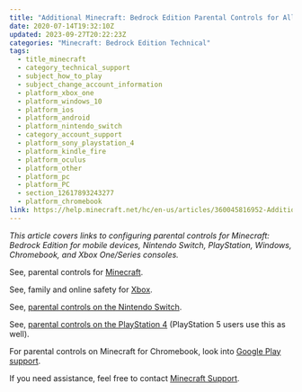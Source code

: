 ```yaml
---
title: "Additional Minecraft: Bedrock Edition Parental Controls for All Platforms"
date: 2020-07-14T19:32:10Z
updated: 2023-09-27T20:22:23Z
categories: "Minecraft: Bedrock Edition Technical"
tags:
  - title_minecraft
  - category_technical_support
  - subject_how_to_play
  - subject_change_account_information
  - platform_xbox_one
  - platform_windows_10
  - platform_ios
  - platform_android
  - platform_nintendo_switch
  - category_account_support
  - platform_sony_playstation_4
  - platform_kindle_fire
  - platform_oculus
  - platform_other
  - platform_pc
  - platform_PC
  - section_12617893243277
  - platform_chromebook
link: https://help.minecraft.net/hc/en-us/articles/360045816952-Additional-Minecraft-Bedrock-Edition-Parental-Controls-for-All-Platforms
---
```


*This article covers links to configuring parental controls for Minecraft: Bedrock Edition for mobile devices, Nintendo Switch, PlayStation, Windows, Chromebook, and Xbox One/Series consoles.* 

See, parental controls for [Minecraft](https://help.minecraft.net/hc/en-us/articles/4408968616077).

See, family and online safety for [Xbox](https://support.xbox.com/en-US/help/family-online-safety/browse).

See, [parental controls on the Nintendo Switch](https://www.nintendo.com/switch/parental-controls/).

See, [parental controls on the PlayStation 4](https://www.playstation.com/en-nz/get-help/help-library/my-account/parental-controls/ps4-parental-controls/) (PlayStation 5 users use this as well).

For parental controls on Minecraft for Chromebook, look into [Google Play support](https://support.google.com/families/answer/7103338).

If you need assistance, feel free to contact [Minecraft Support](https://aka.ms/Minecraft-Support).
